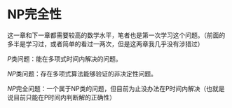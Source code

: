 # NP完全性

这一章和下一章都需要较高的数学水平，笔者也是第一次学习这个问题。（前面的多半是学习过，或者简单的看过一两次，但是这两章我几乎没有涉猎过）

$P$类问题：能在多项式时间内解决的问题。

$NP$类问题：存在多项式算法能够验证的非决定性问题。

$NP$完全问题：一个属于NP类的问题，但目前为止没办法在P时间内解决（也就是说目前只能在P时间内判断解的正确性）
